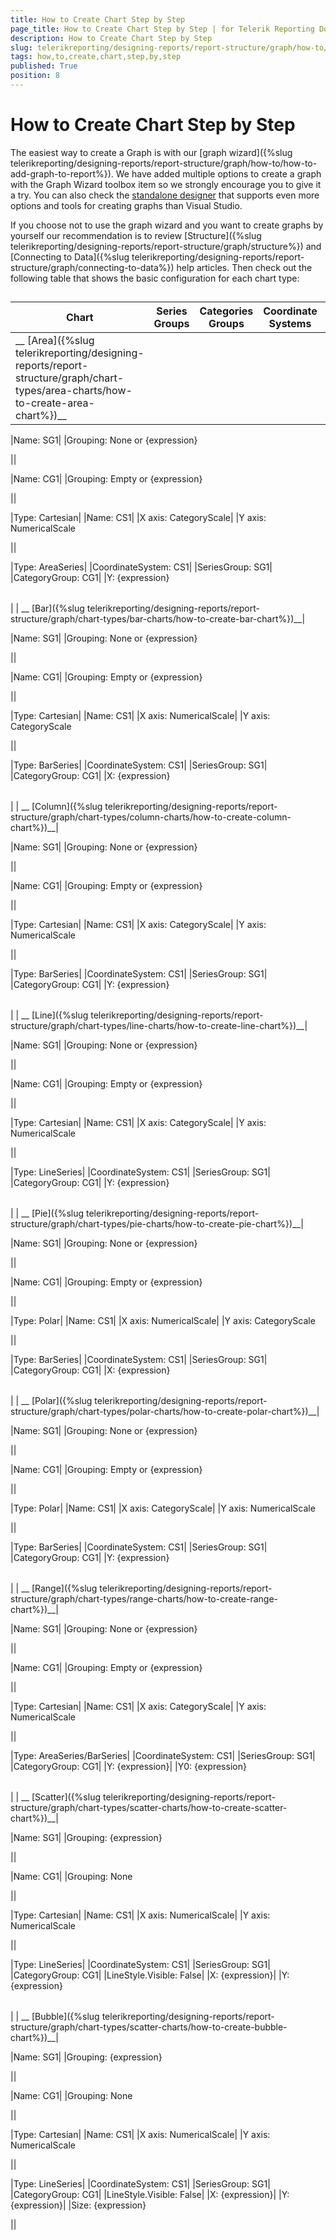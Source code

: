```yaml
---
title: How to Create Chart Step by Step
page_title: How to Create Chart Step by Step | for Telerik Reporting Documentation
description: How to Create Chart Step by Step
slug: telerikreporting/designing-reports/report-structure/graph/how-to/how-to-create-chart-step-by-step
tags: how,to,create,chart,step,by,step
published: True
position: 8
---
```


# How to Create Chart Step by Step



The easiest way to create a Graph is with our [graph wizard]({%slug telerikreporting/designing-reports/report-structure/graph/how-to/how-to-add-graph-to-report%}).         We have added multiple options to create a graph with the Graph Wizard toolbox item so we strongly encourage you to         give it a try. You can also check the          [standalone designer](http://www.telerik.com/products/reporting/report-designer.aspx)          that supports even more options and tools for creating graphs than Visual Studio.          

If you choose not to use the graph wizard and you want to create graphs by yourself our         recommendation is to review [Structure]({%slug telerikreporting/designing-reports/report-structure/graph/structure%})          and [Connecting to Data]({%slug telerikreporting/designing-reports/report-structure/graph/connecting-to-data%}) help articles.         Then check out the following table that shows the basic configuration for each chart type:       

## 


| Chart | Series Groups | Categories Groups | Coordinate Systems | Series |
| ------ | ------ | ------ | ------ | ------ |
| __ [Area]({%slug telerikreporting/designing-reports/report-structure/graph/chart-types/area-charts/how-to-create-area-chart%})__|



|Name: SG1|
|Grouping: None or {expression}


||



|Name: CG1|
|Grouping: Empty or {expression}


||



|Type: Cartesian|
|Name: CS1|
|X axis: CategoryScale|
|Y axis: NumericalScale


||



|Type: AreaSeries|
|CoordinateSystem: CS1|
|SeriesGroup: SG1|
|CategoryGroup: CG1|
|Y: {expression}


|   |   |
| ------ | ------ |
|
| __ [Bar]({%slug telerikreporting/designing-reports/report-structure/graph/chart-types/bar-charts/how-to-create-bar-chart%})__|



|Name: SG1|
|Grouping: None or {expression}


||



|Name: CG1|
|Grouping: Empty or {expression}


||



|Type: Cartesian|
|Name: CS1|
|X axis: NumericalScale|
|Y axis: CategoryScale


||



|Type: BarSeries|
|CoordinateSystem: CS1|
|SeriesGroup: SG1|
|CategoryGroup: CG1|
|X: {expression}


|   |   |
| ------ | ------ |
|
| __ [Column]({%slug telerikreporting/designing-reports/report-structure/graph/chart-types/column-charts/how-to-create-column-chart%})__|



|Name: SG1|
|Grouping: None or {expression}


||



|Name: CG1|
|Grouping: Empty or {expression}


||



|Type: Cartesian|
|Name: CS1|
|X axis: CategoryScale|
|Y axis: NumericalScale


||



|Type: BarSeries|
|CoordinateSystem: CS1|
|SeriesGroup: SG1|
|CategoryGroup: CG1|
|Y: {expression}


|   |   |
| ------ | ------ |
|
| __ [Line]({%slug telerikreporting/designing-reports/report-structure/graph/chart-types/line-charts/how-to-create-line-chart%})__|



|Name: SG1|
|Grouping: None or {expression}


||



|Name: CG1|
|Grouping: Empty or {expression}


||



|Type: Cartesian|
|Name: CS1|
|X axis: CategoryScale|
|Y axis: NumericalScale


||



|Type: LineSeries|
|CoordinateSystem: CS1|
|SeriesGroup: SG1|
|CategoryGroup: CG1|
|Y: {expression}


|   |   |
| ------ | ------ |
|
| __ [Pie]({%slug telerikreporting/designing-reports/report-structure/graph/chart-types/pie-charts/how-to-create-pie-chart%})__|



|Name: SG1|
|Grouping: None or {expression}


||



|Name: CG1|
|Grouping: Empty or {expression}


||



|Type: Polar|
|Name: CS1|
|X axis: NumericalScale|
|Y axis: CategoryScale


||



|Type: BarSeries|
|CoordinateSystem: CS1|
|SeriesGroup: SG1|
|CategoryGroup: CG1|
|X: {expression}


|   |   |
| ------ | ------ |
|
| __ [Polar]({%slug telerikreporting/designing-reports/report-structure/graph/chart-types/polar-charts/how-to-create-polar-chart%})__|



|Name: SG1|
|Grouping: None or {expression}


||



|Name: CG1|
|Grouping: Empty or {expression}


||



|Type: Polar|
|Name: CS1|
|X axis: CategoryScale|
|Y axis: NumericalScale


||



|Type: BarSeries|
|CoordinateSystem: CS1|
|SeriesGroup: SG1|
|CategoryGroup: CG1|
|Y: {expression}


|   |   |
| ------ | ------ |
|
| __ [Range]({%slug telerikreporting/designing-reports/report-structure/graph/chart-types/range-charts/how-to-create-range-chart%})__|



|Name: SG1|
|Grouping: None or {expression}


||



|Name: CG1|
|Grouping: Empty or {expression}


||



|Type: Cartesian|
|Name: CS1|
|X axis: CategoryScale|
|Y axis: NumericalScale


||



|Type: AreaSeries/BarSeries|
|CoordinateSystem: CS1|
|SeriesGroup: SG1|
|CategoryGroup: CG1|
|Y: {expression}|
|Y0: {expression}


|   |   |
| ------ | ------ |
|
| __ [Scatter]({%slug telerikreporting/designing-reports/report-structure/graph/chart-types/scatter-charts/how-to-create-scatter-chart%})__|



|Name: SG1|
|Grouping: {expression}


||



|Name: CG1|
|Grouping: None


||



|Type: Cartesian|
|Name: CS1|
|X axis: NumericalScale|
|Y axis: NumericalScale


||



|Type: LineSeries|
|CoordinateSystem: CS1|
|SeriesGroup: SG1|
|CategoryGroup: CG1|
|LineStyle.Visible: False|
|X: {expression}|
|Y: {expression}


|   |   |
| ------ | ------ |
|
| __ [Bubble]({%slug telerikreporting/designing-reports/report-structure/graph/chart-types/scatter-charts/how-to-create-bubble-chart%})__|



|Name: SG1|
|Grouping: {expression}


||



|Name: CG1|
|Grouping: None


||



|Type: Cartesian|
|Name: CS1|
|X axis: NumericalScale|
|Y axis: NumericalScale


||



|Type: LineSeries|
|CoordinateSystem: CS1|
|SeriesGroup: SG1|
|CategoryGroup: CG1|
|LineStyle.Visible: False|
|X: {expression}|
|Y: {expression}|
|Size: {expression}


||



